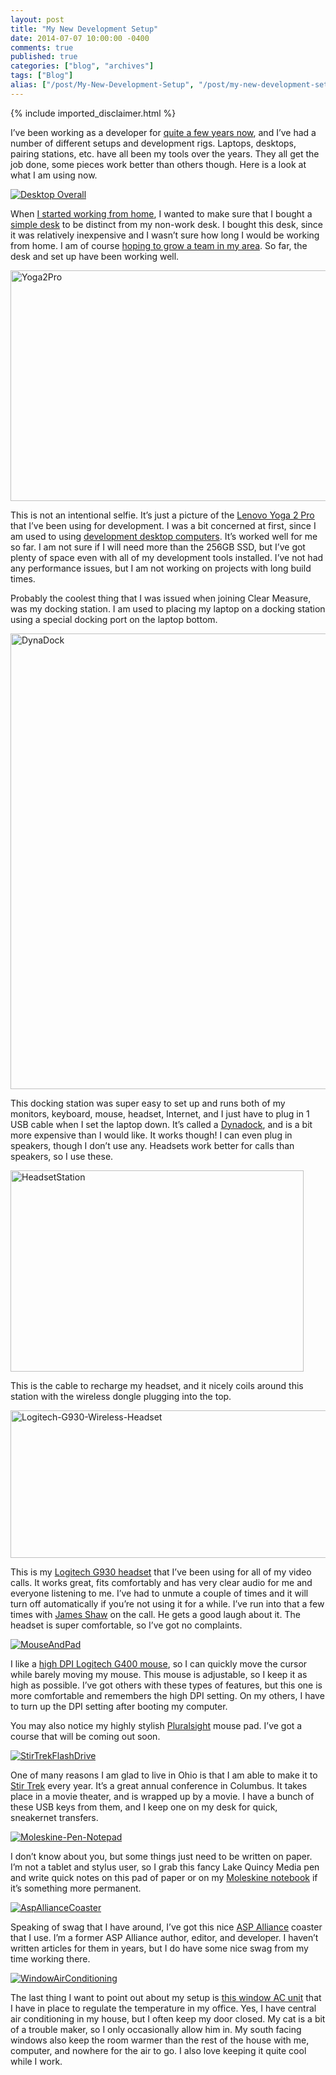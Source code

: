 ```yaml
---
layout: post
title: "My New Development Setup"
date: 2014-07-07 10:00:00 -0400
comments: true
published: true
categories: ["blog", "archives"]
tags: ["Blog"]
alias: ["/post/My-New-Development-Setup", "/post/my-new-development-setup"]
---
```

<!-- more -->
{% include imported_disclaimer.html %}
<p>I’ve been working as a developer for <a href="http://brendan.enrick.com/post/Being-a-Leader.aspx" target="_blank">quite a few years now</a>, and I’ve had a number of different setups and development rigs. Laptops, desktops, pairing stations, etc. have all been my tools over the years. They all get the job done, some pieces work better than others though. Here is a look at what I am using now.</p>  <p><a href="http://brendan.enrick.com/image.axd?picture=Desktop%20Overall.jpg"><img title="Desktop Overall" style="border-left-width: 0px; max-width: 100%; border-right-width: 0px; border-bottom-width: 0px; display: inline; border-top-width: 0px" border="0" alt="Desktop Overall" src="http://brendan.enrick.com/image.axd?picture=Desktop%20Overall_thumb.jpg" /></a> </p>  <p>When <a href="http://brendan.enrick.com/post/I-Joined-Clear-Measure.aspx" target="_blank">I started working from home</a>, I wanted to make sure that I bought a <a href="http://www.amazon.com/gp/product/B00G050PNQ/ref=as_li_tl?ie=UTF8&amp;camp=1789&amp;creative=390957&amp;creativeASIN=B00G050PNQ&amp;linkCode=as2&amp;tag=breenrsblo-20&amp;linkId=5PV6WLAOCUGHDHCE" target="_blank">simple desk</a> to be distinct from my non-work desk. I bought this desk, since it was relatively inexpensive and I wasn’t sure how long I would be working from home. I am of course <a href="http://brendan.enrick.com/post/Join-Our-Team.aspx" target="_blank">hoping to grow a team in my area</a>. So far, the desk and set up have been working well.</p>  <p><a href="http://brendan.enrick.com/image.axd?picture=Yoga2Pro.jpg"><img title="Yoga2Pro" style="border-left-width: 0px; max-width: 100%; border-right-width: 0px; border-bottom-width: 0px; display: inline; border-top-width: 0px" border="0" alt="Yoga2Pro" src="http://brendan.enrick.com/image.axd?picture=Yoga2Pro_thumb.jpg" width="516" height="369" /></a> </p>  <p>This is not an intentional selfie. It’s just a picture of the <a href="http://www.amazon.com/gp/product/B00G1PQVPQ/ref=as_li_tl?ie=UTF8&amp;camp=1789&amp;creative=390957&amp;creativeASIN=B00G1PQVPQ&amp;linkCode=as2&amp;tag=breenrsblo-20&amp;linkId=HHHJJHZR7YJYLNMO" target="_blank">Lenovo Yoga 2 Pro</a> that I’ve been using for development. I was a bit concerned at first, since I am used to using <a href="http://ardalis.com/ultimate-developer-rig-2009" target="_blank">development desktop computers</a>. It’s worked well for me so far. I am not sure if I will need more than the 256GB SSD, but I’ve got plenty of space even with all of my development tools installed. I’ve not had any performance issues, but I am not working on projects with long build times.</p>  <p>Probably the coolest thing that I was issued when joining Clear Measure, was my docking station. I am used to placing my laptop on a docking station using a special docking port on the laptop bottom.</p>  <p><a href="http://brendan.enrick.com/image.axd?picture=DynaDock.jpg"><img title="DynaDock" style="border-left-width: 0px; max-width: 100%; border-right-width: 0px; border-bottom-width: 0px; display: inline; border-top-width: 0px" border="0" alt="DynaDock" src="http://brendan.enrick.com/image.axd?picture=DynaDock_thumb.jpg" width="516" height="729" /></a> </p>  <p>This docking station was super easy to set up and runs both of my monitors, keyboard, mouse, headset, Internet, and I just have to plug in 1 USB cable when I set the laptop down. It’s called a <a href="http://www.amazon.com/gp/product/B006ZGWJU2/ref=as_li_tl?ie=UTF8&amp;camp=1789&amp;creative=390957&amp;creativeASIN=B006ZGWJU2&amp;linkCode=as2&amp;tag=breenrsblo-20&amp;linkId=IWDLQJLEVPHW6WTP" target="_blank">Dynadock</a>, and is a bit more expensive than I would like. It works though! I can even plug in speakers, though I don’t use any. Headsets work better for calls than speakers, so I use these.</p>  <p><a href="http://brendan.enrick.com/image.axd?picture=HeadsetStation.jpg"><img title="HeadsetStation" style="border-left-width: 0px; max-width: 100%; border-right-width: 0px; border-bottom-width: 0px; display: inline; border-top-width: 0px" border="0" alt="HeadsetStation" src="http://brendan.enrick.com/image.axd?picture=HeadsetStation_thumb.jpg" width="469" height="322" /></a> </p>  <p>This is the cable to recharge my headset, and it nicely coils around this station with the wireless dongle plugging into the top.</p>  <p><a href="http://brendan.enrick.com/image.axd?picture=Logitech-G930-Wireless-Headset.jpg"><img title="Logitech-G930-Wireless-Headset" style="border-left-width: 0px; max-width: 100%; border-right-width: 0px; border-bottom-width: 0px; display: inline; border-top-width: 0px" border="0" alt="Logitech-G930-Wireless-Headset" src="http://brendan.enrick.com/image.axd?picture=Logitech-G930-Wireless-Headset_thumb.jpg" width="516" height="236" /></a> </p>  <p>This is my <a href="http://www.amazon.com/gp/product/B003VANOFY/ref=as_li_tl?ie=UTF8&amp;camp=1789&amp;creative=390957&amp;creativeASIN=B003VANOFY&amp;linkCode=as2&amp;tag=breenrsblo-20&amp;linkId=OIIHTKEOCHW6IFO5" target="_blank">Logitech G930 headset</a> that I’ve been using for all of my video calls. It works great, fits comfortably and has very clear audio for me and everyone listening to me. I’ve had to unmute a couple of times and it will turn off automatically if you’re not using it for a while. I’ve run into that a few times with <a href="http://twitter.com/JamesShaw" target="_blank">James Shaw</a> on the call. He gets a good laugh about it. The headset is super comfortable, so I’ve got no complaints.</p>  <p><a href="http://brendan.enrick.com/image.axd?picture=MouseAndPad.jpg"><img title="MouseAndPad" style="border-left-width: 0px; max-width: 100%; border-right-width: 0px; border-bottom-width: 0px; display: inline; border-top-width: 0px" border="0" alt="MouseAndPad" src="http://brendan.enrick.com/image.axd?picture=MouseAndPad_thumb.jpg" /></a> </p>  <p>I like a <a href="http://www.amazon.com/gp/product/B0055QZ216/ref=as_li_tl?ie=UTF8&amp;camp=1789&amp;creative=390957&amp;creativeASIN=B0055QZ216&amp;linkCode=as2&amp;tag=breenrsblo-20&amp;linkId=W6ZXH5ZEAAACHHVJ" target="_blank">high DPI Logitech G400 mouse</a>, so I can quickly move the cursor while barely moving my mouse. This mouse is adjustable, so I keep it as high as possible. I’ve got others with these types of features, but this one is more comfortable and remembers the high DPI setting. On my others, I have to turn up the DPI setting after booting my computer. </p>  <p>You may also notice my highly stylish <a href="http://pluralsight.com/training" target="_blank">Pluralsight</a> mouse pad. I’ve got a course that will be coming out soon.</p>  <p><a href="http://brendan.enrick.com/image.axd?picture=StirTrekFlashDrive.jpg"><img title="StirTrekFlashDrive" style="border-left-width: 0px; max-width: 100%; border-right-width: 0px; border-bottom-width: 0px; display: inline; border-top-width: 0px" border="0" alt="StirTrekFlashDrive" src="http://brendan.enrick.com/image.axd?picture=StirTrekFlashDrive_thumb.jpg" /></a> </p>  <p>One of many reasons I am glad to live in Ohio is that I am able to make it to <a href="http://stirtrek.com/" target="_blank">Stir Trek</a> every year. It’s a great annual conference in Columbus. It takes place in a movie theater, and is wrapped up by a movie. I have a bunch of these USB keys from them, and I keep one on my desk for quick, sneakernet transfers.</p>  <p><a href="http://brendan.enrick.com/image.axd?picture=Moleskine-Pen-Notepad.jpg"><img title="Moleskine-Pen-Notepad" style="border-left-width: 0px; max-width: 100%; border-right-width: 0px; border-bottom-width: 0px; display: inline; border-top-width: 0px" border="0" alt="Moleskine-Pen-Notepad" src="http://brendan.enrick.com/image.axd?picture=Moleskine-Pen-Notepad_thumb.jpg" /></a> </p>  <p>I don’t know about you, but some things just need to be written on paper. I’m not a tablet and stylus user, so I grab this fancy Lake Quincy Media pen and write quick notes on this pad of paper or on my <a href="http://www.amazon.com/gp/product/8883701127/ref=as_li_tl?ie=UTF8&amp;camp=1789&amp;creative=390957&amp;creativeASIN=8883701127&amp;linkCode=as2&amp;tag=breenrsblo-20&amp;linkId=3IYSP3GRO6OXXIVV" target="_blank">Moleskine notebook</a> if it’s something more permanent.</p>  <p><a href="http://brendan.enrick.com/image.axd?picture=AspAllianceCoaster.jpg"><img title="AspAllianceCoaster" style="border-left-width: 0px; max-width: 100%; border-right-width: 0px; border-bottom-width: 0px; display: inline; border-top-width: 0px" border="0" alt="AspAllianceCoaster" src="http://brendan.enrick.com/image.axd?picture=AspAllianceCoaster_thumb.jpg" /></a> </p>  <p>Speaking of swag that I have around, I’ve got this nice <a href="http://aspalliance.com/" target="_blank">ASP Alliance</a> coaster that I use. I’m a former ASP Alliance author, editor, and developer. I haven’t written articles for them in years, but I do have some nice swag from my time working there.</p>  <p><a href="http://brendan.enrick.com/image.axd?picture=WindowAirConditioning.jpg"><img title="WindowAirConditioning" style="border-left-width: 0px; max-width: 100%; border-right-width: 0px; border-bottom-width: 0px; display: inline; border-top-width: 0px" border="0" alt="WindowAirConditioning" src="http://brendan.enrick.com/image.axd?picture=WindowAirConditioning_thumb.jpg" /></a> </p>  <p>The last thing I want to point out about my setup is <a href="http://www.amazon.com/gp/product/B003F4TH6G/ref=as_li_tl?ie=UTF8&amp;camp=1789&amp;creative=390957&amp;creativeASIN=B003F4TH6G&amp;linkCode=as2&amp;tag=breenrsblo-20&amp;linkId=ANIKD4Q2BRVT7IMK" target="_blank">this window AC unit</a> that I have in place to regulate the temperature in my office. Yes, I have central air conditioning in my house, but I often keep my door closed. My cat is a bit of a trouble maker, so I only occasionally allow him in. My south facing windows also keep the room warmer than the rest of the house with me, computer, and nowhere for the air to go. I also love keeping it quite cool while I work.</p>
